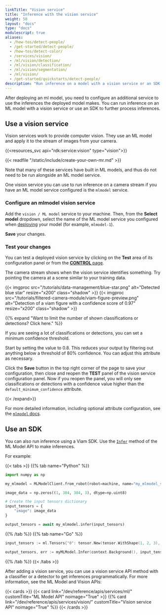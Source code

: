 ```yaml
---
linkTitle: "Vision service"
title: "Inference with the vision service"
weight: 50
layout: "docs"
type: "docs"
modulescript: true
aliases:
  - /how-tos/detect-people/
  - /get-started/detect-people/
  - /how-tos/detect-color/
  - /services/vision/
  - /ml/vision/detection/
  - /ml/vision/classification/
  - /ml/vision/segmentation/
  - /ml/vision/
  - /get-started/quickstarts/detect-people/
description: "Run inference on a model with a vision service or an SDK."
---
```


After deploying an ml model, you need to configure an additional service to use the inferences the deployed model makes.
You can run inference on an ML model with a vision service or use an SDK to further process inferences.

## Use a vision service

Vision services work to provide computer vision.
They use an ML model and apply it to the stream of images from your camera.

{{<resources_svc api="rdk:service:vision" type="vision">}}

{{< readfile "/static/include/create-your-own-mr.md" >}}

Note that many of these services have built in ML models, and thus do not need to be run alongside an ML model service.

One vision service you can use to run inference on a camera stream if you have an ML model service configured is the `mlmodel` service.

### Configure an mlmodel vision service

Add the `vision / ML model` service to your machine.
Then, from the **Select model** dropdown, select the name of the ML model service you configured when [deploying](/data-ai/train/deploy/) your model (for example, `mlmodel-1`).

**Save** your changes.

### Test your changes

You can test a deployed vision service by clicking on the **Test** area of its configuration panel or from the [**CONTROL** page](/manage/troubleshoot/teleoperate/default-interface/#viam-app).

The camera stream shows when the vision service identifies something.
Try pointing the camera at a scene similar to your training data.

{{< imgproc src="/tutorials/data-management/blue-star.png" alt="Detected blue star" resize="x200" class="shadow" >}}
{{< imgproc src="/tutorials/filtered-camera-module/viam-figure-preview.png" alt="Detection of a viam figure with a confidence score of 0.97" resize="x200" class="shadow" >}}

{{% expand "Want to limit the number of shown classifications or detections? Click here." %}}

If you are seeing a lot of classifications or detections, you can set a minimum confidence threshold.

Start by setting the value to 0.8.
This reduces your output by filtering out anything below a threshold of 80% confidence.
You can adjust this attribute as necessary.

Click the **Save** button in the top right corner of the page to save your configuration, then close and reopen the **TEST** panel of the vision service configuration panel.
Now if you reopen the panel, you will only see classifications or detections with a confidence value higher than the `default_minimum_confidence` attribute.

{{< /expand>}}

For more detailed information, including optional attribute configuration, see the [`mlmodel` docs](/operate/reference/services/vision/mlmodel/).

## Use an SDK

You can also run inference using a Viam SDK.
Use the [`Infer`](/dev/reference/apis/services/ml/#infer) method of the ML Model API to make inferences.

For example:

{{< tabs >}}
{{% tab name="Python" %}}

```python {class="line-numbers linkable-line-numbers"}
import numpy as np

my_mlmodel = MLModelClient.from_robot(robot=machine, name="my_mlmodel_service")

image_data = np.zeros((1, 384, 384, 3), dtype=np.uint8)

# Create the input tensors dictionary
input_tensors = {
    "image": image_data
}

output_tensors = await my_mlmodel.infer(input_tensors)
```

{{% /tab %}}
{{% tab name="Go" %}}

```go {class="line-numbers linkable-line-numbers"}
input_tensors := ml.Tensors{"0": tensor.New(tensor.WithShape(1, 2, 3), tensor.WithBacking([]int{1, 2, 3, 4, 5, 6}))}

output_tensors, err := myMLModel.Infer(context.Background(), input_tensors)
```

{{% /tab %}}
{{< /tabs >}}

After adding a vision service, you can use a vision service API method with a classifier or a detector to get inferences programmatically.
For more information, see the ML Model and Vision APIs:

{{< cards >}}
{{< card link="/dev/reference/apis/services/ml/" customTitle="ML Model API" noimage="True" >}}
{{% card link="/dev/reference/apis/services/vision/" customTitle="Vision service API" noimage="True" %}}
{{< /cards >}}
